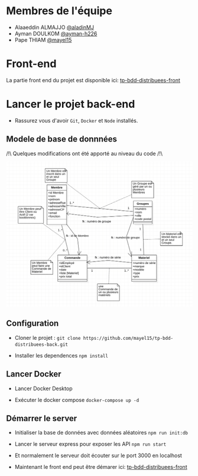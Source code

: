 # Membres de l'équipe

- Alaaeddin ALMAJJO [@aladinMJ](https://github.com/aladinMJ)
- Ayman DOULKOM [@ayman-h226](https://github.com/ayman-h226)
- Pape THIAM [@mayel15](https://github.com/mayel15)

# Front-end

La partie front end du projet est disponible ici:
[tp-bdd-distribuees-front](https://github.com/mayel15/tp-bdd-distribuees-front)

# Lancer le projet back-end

- Rassurez vous d'avoir `Git`, `Docker` et `Node` installés.

## Modele de base de donnnées

/!\  Quelques modifications ont été apporté au niveau du code /!\

![alt text](image.png)


## Configuration

- Cloner le projet :
  `git clone https://github.com/mayel15/tp-bdd-distribuees-back.git`

- Installer les dependences
  `npm install`

## Lancer Docker

- Lancer Docker Desktop

- Exécuter le docker compose
  `docker-compose up -d`

## Démarrer le server

- Initialiser la base de données avec données aléatoires
  `npm run init:db`

- Lancer le serveur express pour exposer les API
  `npm run start`

- Et normalement le serveur doit écouter sur le port 3000 en localhost

- Maintenant le front end peut être démarer ici:
  [tp-bdd-distribuees-front](https://github.com/mayel15/tp-bdd-distribuees-front)
  
